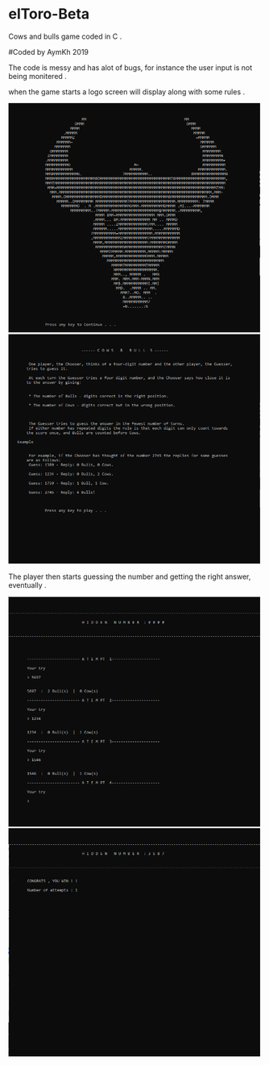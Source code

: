 # elToro-Beta

Cows and bulls game coded in C . 


#Coded by AymKh 2019


The code is messy and has alot of bugs, for instance the user input is not being monitered .

when the game starts a logo screen will display along with some rules .

<img src="readMe/1.png" width="500">


<img src="readMe/2.png" width="500">

The player then starts guessing the number and getting the right answer, eventually .


<img src="readMe/3.png" width="500">


<img src="readMe/end.png" width="500">

